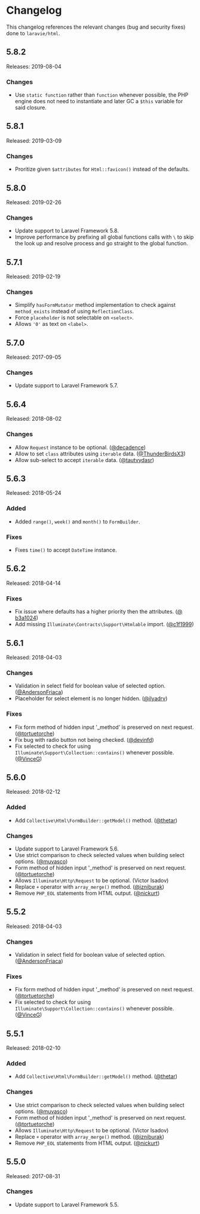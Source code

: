 # Changelog

This changelog references the relevant changes (bug and security fixes) done to `laravie/html`.

## 5.8.2

Releases: 2019-08-04 

### Changes

* Use `static function` rather than `function` whenever possible, the PHP engine does not need to instantiate and later GC a `$this` variable for said closure.

## 5.8.1

Released: 2019-03-09

### Changes

* Proritize given `$attributes` for `Html::favicon()` instead of the defaults.

## 5.8.0

Released: 2019-02-26

### Changes

* Update support to Laravel Framework 5.8.
* Improve performance by prefixing all global functions calls with `\` to skip the look up and resolve process and go straight to the global function. 

## 5.7.1

Released: 2019-02-19

### Changes

* Simplify `hasFormMutator` method implementation to check against `method_exists` instead of using `ReflectionClass`.
* Force `placeholder` is not selectable on `<select>`.
* Allows `'0'` as text on `<label>`.

## 5.7.0

Released: 2017-09-05

### Changes

* Update support to Laravel Framework 5.7. 

## 5.6.4

Released: 2018-08-02

### Changes

* Allow `Request` instance to be optional. ([@decadence](https://github.com/decadence))
* Allow to set `class` attributes using `iterable` data. ([@ThunderBirdsX3](https://github.com/ThunderBirdsX3))
* Allow sub-select to accept `iterable` data. ([@tautvydasr](https://github.com/tautvydasr))

## 5.6.3

Released: 2018-05-24

### Added

* Added `range()`, `week()` and `month()` to `FormBuilder`.

### Fixes

* Fixes `time()` to accept `DateTime` instance.

## 5.6.2

Released: 2018-04-14

### Fixes

* Fix issue where defaults has a higher priority then the attributes. ([@
b3a1024](https://github.com/laravie/html/commit/b3a10245c791a211e5f8ec37117f4549cd22aabe))
* Add missing `Illuminate\Contracts\Support\Htmlable` import. ([@c1f1999](https://github.com/laravie/html/commit/c1f1999b02cdd5aebe351428909fd2e21ad2176a))

## 5.6.1

Released: 2018-04-03

### Changes

* Validation in select field for boolean value of selected option. ([@AndersonFriaca](https://github.com/AndersonFriaca))
* Placeholder for select element is no longer hidden. ([@ilyadrv](https://github.com/ilyadrv))

### Fixes

* Fix form method of hidden input '_method' is preserved on next request. ([@tortuetorche](https://github.com/tortuetorche))
* Fix bug with radio button not being checked. ([@devinfd](https://github.com/devinfd))
* Fix selected to check for using `Illuminate\Support\Collection::contains()` whenever possible. ([@VinceG](https://github.com/VinceG))

## 5.6.0

Released: 2018-02-12

### Added

* Add `Collective\Html\FormBuilder::getModel()` method. ([@thetar](https://github.com/thetar))

### Changes

* Update support to Laravel Framework 5.6.
* Use strict comparison to check selected values when building select options. ([@muvasco](https://github.com/muvasco))
* Form method of hidden input '_method' is preserved on next request. ([@tortuetorche](https://github.com/tortuetorche))
* Allows `Illuminate\Http\Request` to be optional. (Victor Isadov)
* Replace `+` operator with `array_merge()` method. ([@izniburak](https://github.com/izniburak))
* Remove `PHP_EOL` statements from HTML output. ([@nickurt](https://github.com/nickurt))

## 5.5.2

Released: 2018-04-03

### Changes

* Validation in select field for boolean value of selected option. ([@AndersonFriaca](https://github.com/AndersonFriaca))

### Fixes

* Fix form method of hidden input '_method' is preserved on next request. ([@tortuetorche](https://github.com/tortuetorche))
* Fix selected to check for using `Illuminate\Support\Collection::contains()` whenever possible. ([@VinceG](https://github.com/VinceG))

## 5.5.1

Released: 2018-02-10

### Added

* Add `Collective\Html\FormBuilder::getModel()` method. ([@thetar](https://github.com/thetar))

### Changes

* Use strict comparison to check selected values when building select options. ([@muvasco](https://github.com/muvasco))
* Form method of hidden input '_method' is preserved on next request. ([@tortuetorche](https://github.com/tortuetorche))
* Allows `Illuminate\Http\Request` to be optional. (Victor Isadov)
* Replace `+` operator with `array_merge()` method. ([@izniburak](https://github.com/izniburak))
* Remove `PHP_EOL` statements from HTML output. ([@nickurt](https://github.com/nickurt))

## 5.5.0

Released: 2017-08-31

### Changes

* Update support to Laravel Framework 5.5.


